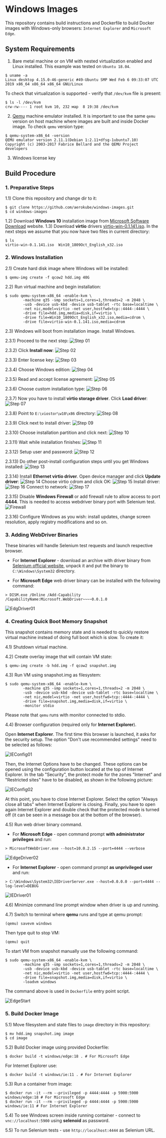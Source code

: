 # Windows Images

This repository contains build instructions and Dockerfile to build Docker images with Windows-only browsers: `Internet Explorer` and `Microsoft Edge`. 

## System Requirements

1) Bare metal machine or on VM with nested virtualization enabled and Linux installed. This example was tested on `Ubuntu 18.04`.
```
$ uname -a
Linux desktop 4.15.0-46-generic #49-Ubuntu SMP Wed Feb 6 09:33:07 UTC 2019 x86_64 x86_64 x86_64 GNU/Linux
```
To check that virtualization is supported - verify that `/dev/kvm` file is present:
```
$ ls -l /dev/kvm
crw-rw---- 1 root kvm 10, 232 мар  8 19:38 /dev/kvm
```

2) [Qemu](https://www.qemu.org/) machine emulator installed. It is important to use the same `qemu` version on host machine where images are built and inside Docker image. To check `qemu` version type:
```
$ qemu-system-x86_64 -version
QEMU emulator version 2.11.1(Debian 1:2.11+dfsg-1ubuntu7.10)
Copyright (c) 2003-2017 Fabrice Bellard and the QEMU Project developers
```

3) Windows license key

## Build Procedure
### 1. Preparative Steps
1.1) Clone this repository and change dir to it:
```
$ git clone https://github.com/aerokube/windows-images.git
$ cd windows-images
```
1.2) Download **Windows 10** installation image from [Microsoft Software Download](https://www.microsoft.com/en-us/software-download/windows10ISO) website.
1.3) Download **virtio** drivers [virtio-win-0.1.141.iso](https://fedorapeople.org/groups/virt/virtio-win/direct-downloads/archive-virtio/virtio-win-0.1.141-1/virtio-win-0.1.141.iso). In the next steps we assume that you now have two files in current directory:
```
$ ls
virtio-win-0.1.141.iso  Win10_1809Oct_English_x32.iso
```

### 2. Windows Installation
2.1) Create hard disk image where Windows will be installed:
```
$ qemu-img create -f qcow2 hdd.img 40G
```

2.2) Run virtual machine and begin installation:
```
$ sudo qemu-system-x86_64 -enable-kvm \
        -machine q35 -smp sockets=1,cores=1,threads=2 -m 2048 \
        -usb -device usb-kbd -device usb-tablet -rtc base=localtime \
        -net nic,model=virtio -net user,hostfwd=tcp::4444-:4444 \
        -drive file=hdd.img,media=disk,if=virtio \
        -drive file=Win10_1809Oct_English_x32.iso,media=cdrom \
        -drive file=virtio-win-0.1.141.iso,media=cdrom 
```

2.3) Windows will boot from installation image. Install Windows.

2.3.1) Proceed to the next step:
![Step 01](png/install01.png)

2.3.2) Click **Install now**:
![Step 02](png/install02.png)

2.3.3) Enter license key:
![Step 03](png/install03.png)

2.3.4) Choose Windows edition:
![Step 04](png/install04.png)

2.3.5) Read and accept license agreement:
![Step 05](png/install05.png)

2.3.6) Choose custom installation type:
![Step 06](png/install06.png)

2.3.7) Now you have to install **virtio storage driver**. Click **Load driver**:
![Step 07](png/install07.png)

2.3.8) Point to `E:\viostor\w10\x86` directory:
![Step 08](png/install08.png)

2.3.9) Click next to install driver:
![Step 09](png/install09.png)

2.3.10) Choose installation partition and click next:
![Step 10](png/install10.png)

2.3.11) Wait while installation finishes:
![Step 11](png/install11.png)

2.3.12) Setup user and password:
![Step 12](png/install12.png)

2.3.13) Do other post-install configuration steps until you get Windows installed:
![Step 13](png/install13.png)

2.3.14) Install **Ethernet virtio driver**. Open device manager and click **Update driver**:
![Step 14](png/install14.png)
Choose virtio cdrom and click OK:
![Step 15](png/install15.png)
Install driver:
![Step 16](png/install16.png)
Connect to network:
![Step 17](png/install17.png)

2.3.15) Disable **Windows Firewall** or add firewall rule to allow access to port **4444**. This is needed to access webdriver binary port with Selenium test.
![Firewall](png/firewall.png)

2.3.16) Configure Windows as you wish: install updates, change screen resolution, apply registry modifications and so on.

### 3. Adding WebDriver Binaries
These binaries will handle Selenium test requests and launch respective browser. 

* For **Internet Explorer** - download an archive with driver binary from [Selenium official website](https://www.seleniumhq.org/download/), unpack it and put the binary to ```C:\Windows\System32``` directory.

* For **Microsoft Edge** web driver binary can be installed with the following command:
```
> DISM.exe /Online /Add-Capability /CapabilityName:Microsoft.WebDriver~~~~0.0.1.0
```
![EdgDriver01](png/edgedriver01.png)


### 4. Creating Quick Boot Memory Snapshot
This snapshot contains memory state and is needed to quickly restore virtual machine instead of doing full boot which is slow. To create it:

4.1) Shutdown virtual machine.

4.2) Create overlay image that will contain VM state:
```
$ qemu-img create -b hdd.img -f qcow2 snapshot.img
```

4.3) Run VM using snapshot.img as filesystem:
```
$ sudo qemu-system-x86_64 -enable-kvm \
        -machine q35 -smp sockets=1,cores=1,threads=2 -m 2048 \
        -usb -device usb-kbd -device usb-tablet -rtc base=localtime \
        -net nic,model=virtio -net user,hostfwd=tcp::4444-:4444 \
        -drive file=snapshot.img,media=disk,if=virtio \
        -monitor stdio
```
Please note that `qemu` runs with monitor connected to stdio.

4.4) Browser configuration (required only for **Internet Explorer**).

Open **Internet Explorer**. The first time this browser is launched, it asks for the security setup. The option "Don't use recommended settings" need to be selected as follows:

![IEConfig01](png/ieconfig01.png)

Then, the Internet Options have to be changed. These options can be opened using the configuration button located at the top of Internet Explorer. In the tab "Security", the protect mode for the zones "Internet" and "Restricted sites" have to be disabled, as shown in the following picture:

![IEConfig02](png/ieconfig02.png)

At this point, you have to close Internet Explorer. Select the option "Always close all tabs" when Internet Explorer is closing. Finally, you have to open again Internet Explorer and double check that the protected mode is turned off (it can be seen in a message box at the bottom of the browser).

4.5) Run web driver binary command.

* For **Microsoft Edge** - open command prompt **with administrator privileges** and run:
```
> MicrosoftWebDriver.exe --host=10.0.2.15 --port=4444 --verbose
```
![EdgeDriver02](png/edgedriver02.png)

* For **Internet Explorer** - open command prompt **as unprivileged user** and run:
```
> C:\Windows\System32\IEDriverServer.exe --host=0.0.0.0 --port=4444 --log-level=DEBUG
```
![IEDriver01](png/iedriver01.png)

4.6) Minimize command line prompt window when driver is up and running.
 
4.7) Switch to terminal where **qemu** runs and type at qemu prompt:
```
(qemu) savevm windows
```
Then type quit to stop VM:
```
(qemu) quit
```
To start VM from snapshot manually use the following command:
```
$ sudo qemu-system-x86_64 -enable-kvm \
        -machine q35 -smp sockets=1,cores=1,threads=2 -m 2048 \
        -usb -device usb-kbd -device usb-tablet -rtc base=localtime \
        -net nic,model=virtio -net user,hostfwd=tcp::4444-:4444 \
        -drive file=snapshot.img,media=disk,if=virtio \
        -loadvm windows
```
The command above is used in `Dockerfile` entry point script.

![EdgeStart](png/start.png)

### 5. Build Docker Image

5.1) Move filesystem and state files to `image` directory in this repository:
```
$ mv hdd.img snapshot.img image
$ cd image
```
5.2) Build Docker image using provided Dockerfile:
```
$ docker build -t windows/edge:18 . # For Microsoft Edge
```
For Internet Explorer use:
```
$ docker build -t windows/ie:11 . # For Internet Explorer
```

5.3) Run a container from image:
```
$ docker run -it --rm --privileged -p 4444:4444 -p 5900:5900 windows/edge:18 # For Microsoft Edge
$ docker run -it --rm --privileged -p 4444:4444 -p 5900:5900 windows/ie:11 # For Internet Explorer
```

5.4) To see Windows screen inside running container - connect to ```vnc://localhost:5900``` using **selenoid** as password.

5.5) To run Selenium tests - use ```http://localhost:4444``` as Selenium URL.







